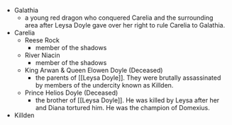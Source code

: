 - Galathia
	- a young red dragon who conquered Carelia and the surrounding area after Leysa Doyle gave over her right to rule Carelia to Galathia.
- Carelia
	- Reese Rock
		- member of the shadows
	- River Niacin
		- member of the shadows
	- King Arwan & Queen Elowen Doyle (Deceased)
		- the parents of [[Leysa Doyle]]. They were brutally assassinated by members of the undercity known as Killden.
	- Prince Helios Doyle (Deceased)
		- the brother of [[Leysa Doyle]]. He was killed by Leysa after her and Diana tortured him. He was the champion of Domexius.
- Killden